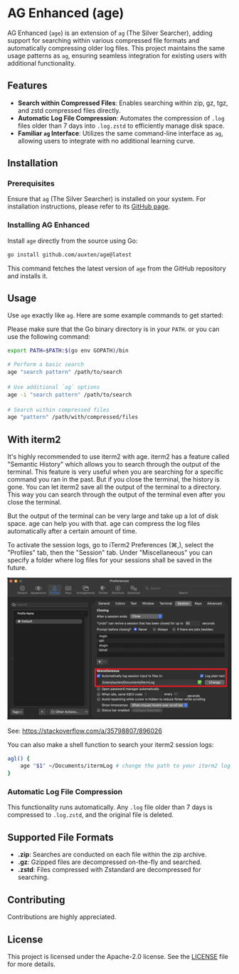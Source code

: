 # AG Enhanced (age)

AG Enhanced (`age`) is an extension of `ag` (The Silver Searcher), adding support for searching within various compressed file formats and automatically compressing older log files. This project maintains the same usage patterns as `ag`, ensuring seamless integration for existing users with additional functionality.

## Features

- **Search within Compressed Files**: Enables searching within zip, gz, tgz, and zstd compressed files directly.
- **Automatic Log File Compression**: Automates the compression of `.log` files older than 7 days into `.log.zstd` to efficiently manage disk space.
- **Familiar `ag` Interface**: Utilizes the same command-line interface as `ag`, allowing users to integrate with no additional learning curve.

## Installation

### Prerequisites

Ensure that `ag` (The Silver Searcher) is installed on your system. For installation instructions, please refer to its [GitHub page](https://github.com/ggreer/the_silver_searcher).

### Installing AG Enhanced

Install `age` directly from the source using Go:

```bash
go install github.com/auxten/age@latest
```


This command fetches the latest version of `age` from the GitHub repository and installs it.

## Usage

Use `age` exactly like `ag`. Here are some example commands to get started:

Please make sure that the Go binary directory is in your `PATH`.
or you can use the following command:

```bash
export PATH=$PATH:$(go env GOPATH)/bin
```

```bash
# Perform a basic search
age "search pattern" /path/to/search

# Use additional `ag` options
age -i "search pattern" /path/to/search

# Search within compressed files
age "pattern" /path/with/compressed/files
```

## With iterm2

It's highly recommended to use iterm2 with age. iterm2 has a feature called "Semantic History" which allows you to search through the output of the terminal. 
This feature is very useful when you are searching for a specific command you ran in the past. But if you close the terminal, the history is gone.
You can let iterm2 save all the output of the terminal to a directory. This way you can search through the output of the terminal even after you close the terminal.

But the output of the terminal can be very large and take up a lot of disk space. age can help you with that. 
age can compress the log files automatically after a certain amount of time.

To activate the session logs, go to iTerm2 Preferences (⌘,), select the "Profiles" tab, then the "Session" tab. 
Under "Miscellaneous" you can specify a folder where log files for your sessions shall be saved in the future.

![iterm2](iterm2.png)

See: https://stackoverflow.com/a/35798807/896026

You can also make a shell function to search your iterm2 session logs:

```bash
agl() {
    age "$1" ~/Documents/itermLog # change the path to your iterm2 log directory
}
```

### Automatic Log File Compression

This functionality runs automatically. Any `.log` file older than 7 days is compressed to `.log.zstd`, and the original file is deleted.

## Supported File Formats

- **.zip**: Searches are conducted on each file within the zip archive.
- **.gz**: Gzipped files are decompressed on-the-fly and searched.
- **.zstd**: Files compressed with Zstandard are decompressed for searching.

## Contributing

Contributions are highly appreciated.

## License

This project is licensed under the Apache-2.0 license. See the [LICENSE](LICENSE) file for more details.
